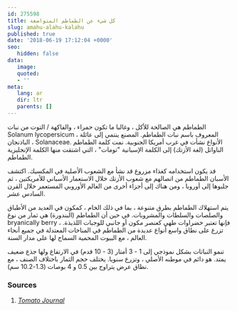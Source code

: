 ```yaml
---
id: 275598
title: كل شيء عن الطماطم المتواضعة
slug: amahu-alahu-kalahu
published: true
date: '2018-06-19 17:12:04 +0000'
seo:
   hidden: false
data:
   image: 
   quoted:
   - ''
meta:
   lang: ar
   dir: ltr
   parents: []
---
```


الطماطم هي الصالحة للأكل ، وغالبا ما تكون حمراء ، والفاكهة / التوت من نبات Solanum lycopersicum ، المعروف باسم نبات الطماطم. المصنع ينتمي إلى عائلة الباذنجان ، Solanaceae. الأنواع نشأت في غرب أمريكا الجنوبية. نمت كلمة الطماطم الناواتل (لغة الأزتك) إلى الكلمة الإسبانية \"تومات\" ، التي اشتقت منها الكلمة الإنجليزية الطماطم.

قد يكون استخدامه كغذاء مزروع قد نشأ مع الشعوب الأصلية في المكسيك. اكتشف الأسبان الطماطم من اتصالهم مع شعوب الأزتك خلال الاستعمار الأسباني للأمريكتين ، ثم جلبوها إلى أوروبا ، ومن هناك إلى أجزاء أخرى من العالم الأوروبي المستعمر خلال القرن السادس عشر.

يتم استهلاك الطماطم بطرق متنوعة ، بما في ذلك الخام ، كمكون في العديد من الأطباق والصلصات والسلطات والمشروبات. في حين أن الطماطم (البندورة) هي ثمار من نوع bryanically berry ، فإنها تعتبر خضراوات طهي كعنصر مكون أو جانبي للوجبات اللذيذة. تزرع على نطاق واسع أنواع عديدة من الطماطم في المناخات المعتدلة في جميع أنحاء العالم ، مع البيوت المحمية السماح لها على مدار السنة.

تنمو النباتات بشكل نموذجي إلى 1 - 3 أمتار (3 - 10 قدم) في الارتفاع ولها جذع ضعيف يمتد. هو دائم في موطنه الأصلي ، وتزرع سنويا. يختلف حجم الثمار باختلاف الصنف ، مع نطاق عرض يتراوح بين 0.5 و 4 بوصات (1.3-10.2 سم).

<!--{% contentfor hero %}-->
### Sources

1. [<cite>Tomato Journal</cite>](http://www.tomato.com)
<!--{% endcontentfor %}-->